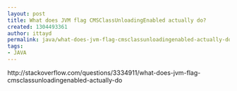 ```yaml
---
layout: post
title: What does JVM flag CMSClassUnloadingEnabled actually do?
created: 1304493361
author: ittayd
permalink: java/what-does-jvm-flag-cmsclassunloadingenabled-actually-do
tags:
- JAVA
---
```

<p>http://stackoverflow.com/questions/3334911/what-does-jvm-flag-cmsclassunloadingenabled-actually-do</p>

